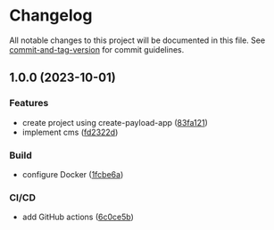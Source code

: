 # Changelog

All notable changes to this project will be documented in this file. See [commit-and-tag-version](https://github.com/absolute-version/commit-and-tag-version) for commit guidelines.

## 1.0.0 (2023-10-01)

### Features

- create project using create-payload-app ([83fa121](https://github.com/hjbugajski/jesse-lee-media-payload/commit/83fa1215772e54f8832ae83c09b260ed4bf63fe5))
- implement cms ([fd2322d](https://github.com/hjbugajski/jesse-lee-media-payload/commit/fd2322d044018ea6cc5c06f9380ab3752e85160e))

### Build

- configure Docker ([1fcbe6a](https://github.com/hjbugajski/jesse-lee-media-payload/commit/1fcbe6a71dbf16c79d449d0fbe524e39b731e43c))

### CI/CD

- add GitHub actions ([6c0ce5b](https://github.com/hjbugajski/jesse-lee-media-payload/commit/6c0ce5bf485f11e910cecff899535704ccfee6fa))

